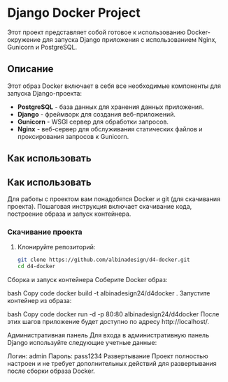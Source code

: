 # Django Docker Project

Этот проект представляет собой готовое к использованию Docker-окружение для запуска Django приложения с использованием Nginx, Gunicorn и PostgreSQL.

## Описание

Этот образ Docker включает в себя все необходимые компоненты для запуска Django-проекта:
- **PostgreSQL** - база данных для хранения данных приложения.
- **Django** - фреймворк для создания веб-приложений.
- **Gunicorn** - WSGI сервер для обработки запросов.
- **Nginx** - веб-сервер для обслуживания статических файлов и проксирования запросов к Gunicorn.

## Как использовать

## Как использовать

Для работы с проектом вам понадобятся Docker и git (для скачивания проекта). Пошаговая инструкция включает скачивание кода, построение образа и запуск контейнера.

### Скачивание проекта

1. Клонируйте репозиторий:
   ```bash
   git clone https://github.com/albinadesign/d4-docker.git
   cd d4-docker
Сборка и запуск контейнера
Соберите Docker образ:

bash
Copy code
docker build -t albinadesign24/d4docker .
Запустите контейнер из образа:

bash
Copy code
docker run -d -p 80:80 albinadesign24/d4docker
После этих шагов приложение будет доступно по адресу http://localhost/.

Административная панель
Для входа в административную панель Django используйте следующие учетные данные:

Логин: admin
Пароль: pass1234
Развертывание
Проект полностью настроен и не требует дополнительных действий для развертывания после сборки образа Docker.

